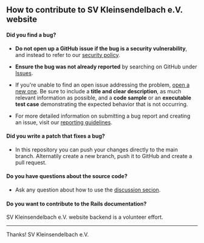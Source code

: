 ## How to contribute to SV Kleinsendelbach e.V. website

#### **Did you find a bug?**

* **Do not open up a GitHub issue if the bug is a security vulnerability**, and instead to refer to our [security policy](https://github.com/svkleinsendelbach/website/security/advisories/new).

* **Ensure the bug was not already reported** by searching on GitHub under [Issues](https://github.com/svkleinsendelbach/website/issues).

* If you're unable to find an open issue addressing the problem, [open a new one](https://github.com/svkleinsendelbach/website/issues/new). Be sure to include a **title and clear description**, as much relevant information as possible, and a **code sample** or an **executable test case** demonstrating the expected behavior that is not occurring.

* For more detailed information on submitting a bug report and creating an issue, visit our [reporting guidelines](https://github.com/svkleinsendelbach/website#bug-report-and-feature-request).

#### **Did you write a patch that fixes a bug?**

* In this repository you can push your changes directly to the main branch. Alternatily create a new branch, push it to GitHub and create a pull request.

#### **Do you have questions about the source code?**

* Ask any question about how to use the [discussion secion](https://github.com/svkleinsendelbach/website/discussions).

#### **Do you want to contribute to the Rails documentation?**

SV Kleinsendelbach e.V. website backend is a volunteer effort. 

---

Thanks! SV Kleinsendelbach e.V.
